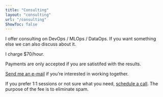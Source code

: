 ```yaml
---
title: "Consulting"
layout: "consulting"
url: "/consulting"
ShowToc: false
---
```


I offer consulting on DevOps / MLOps / DataOps. If you want something else we can also discuss about it.

I charge $70/hour.

Payments are only accepted if you are satistifed with the results.

<!-- Schedule a free consultation or  -->

[Send me an e-mail](mailto:karn@karnwong.me) if you’re interested in working together.

If you prefer 1:1 sessions or not sure what you need, [schedule a call](https://topmate.io/kahnwong). The purpose of the fee is to eliminate spam.
